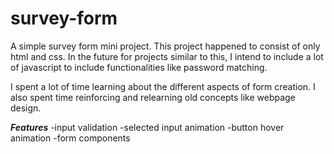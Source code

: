 # survey-form


A simple survey form mini project. This project happened to consist of only html and css. In the future for projects similar to this, I intend to include a lot of javascript to include functionalities like password matching.


I spent a lot of time learning about the different aspects of form creation. I also spent time reinforcing and relearning old concepts like webpage design. 

<strong><em>Features</em></strong>
-input validation
-selected input animation
-button hover animation
-form components

